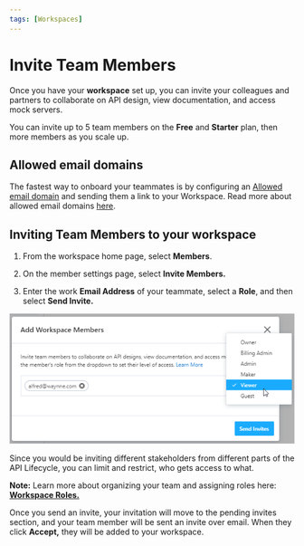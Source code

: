```yaml
---
tags: [Workspaces]
---
```


# **Invite Team Members**

Once you have your **workspace** set up, you can invite your colleagues and partners to collaborate on API design, view documentation, and access mock servers.

You can invite up to 5 team members on the **Free** and **Starter** plan, then more members as you scale up. 

## Allowed email domains

The fastest way to onboard your teammates is by configuring an [Allowed email domain](./allowed-email-domains.md) and sending them a link to your Workspace. Read more about allowed email domains [here](./allowed-email-domains.md).

## Inviting Team Members to your workspace

1. From the workspace home page, select **Members**. 

2. On the member settings page, select **Invite Members.** 

4.  Enter the work **Email Address** of your teammate, select a **Role**, and then select **Send Invite.** 

![Add Members](../assets/images/invite-add-member.png)

Since you would be inviting different stakeholders from different parts of the API Lifecycle, you can limit and restrict, who gets access to what. 

**Note:**  Learn more about organizing your team and assigning roles here: [**Workspace Roles.**](k.workspace-roles.md) 

Once you send an invite, your invitation will move to the pending invites section, and your team member will be sent an invite over email. When they click **Accept,** they will be added to your workspace. 
